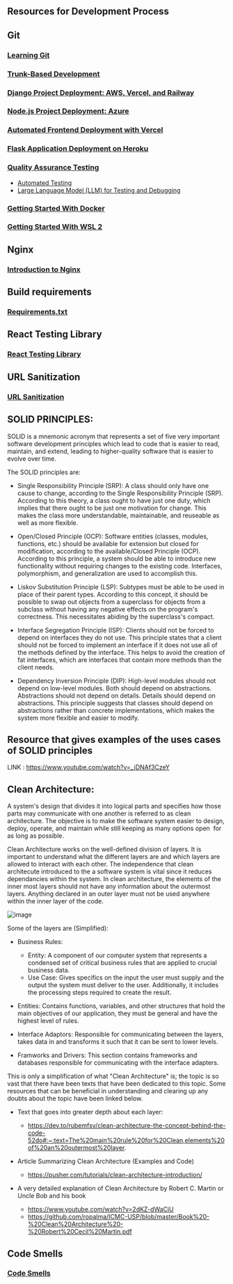 ## Resources for Development Process

## Git

### [Learning Git](./Development_Process/Git/Git.md)

### [Trunk-Based Development](./Development_Process/Trunk_Development.md)

### [Django Project Deployment: AWS, Vercel, and Railway](./Development_Process/Django_Deployment_AWS_Railway_Vercel.md)

### [Node.js Project Deployment: Azure](./Development_Process/Azure_webapp_deployment_with_nodejs.md)

### [Automated Frontend Deployment with Vercel](./Development_Process/Frontend_Automated_Deployment_Vercel.md)

### [Flask Application Deployment on Heroku](./Development_Process/Flask_App_Deployment_Heroku.md)

### [Quality Assurance Testing](./Development_Process/QA_testing.md)

- [Automated Testing](./Development_Process/Automated_Testing.md)
- [Large Language Model (LLM) for Testing and Debugging](./Development_Process/LLM_Testing_Debugging.md)

### [Getting Started With Docker](./Development_Process/Docker.md)

### [Getting Started With WSL 2](./Development_Process/WSL.md)

## Nginx

### [Introduction to Nginx](./Development_Process/Nginx.md)

## Build requirements

### [Requirements.txt](./Development_Process/Build_Requirements/Requirements_txt.md)

## React Testing Library

### [React Testing Library](./Development_Process/React_Testing_Library.md)

## URL Sanitization

### [URL Sanitization](./Development_Process/URL_Sanitization.md)

## SOLID PRINCIPLES:

SOLID is a mnemonic acronym that represents a set of five very important software development principles which lead to code that is easier to read, maintain, and extend, leading to higher-quality software that is easier to evolve over time.

The SOLID principles are:

- Single Responsibility Principle (SRP): A class should only have one cause to change, according to the Single Responsibility Principle (SRP). According to this theory, a class ought to have just one duty, which implies that there ought to be just one motivation for change. This makes the class more understandable, maintainable, and reuseable as well as more flexible.

- Open/Closed Principle (OCP): Software entities (classes, modules, functions, etc.) should be available for extension but closed for modification, according to the available/Closed Principle (OCP). According to this principle, a system should be able to introduce new functionality without requiring changes to the existing code. Interfaces, polymorphism, and generalization are used to accomplish this.

- Liskov Substitution Principle (LSP): Subtypes must be able to be used in place of their parent types. According to this concept, it should be possible to swap out objects from a superclass for objects from a subclass without having any negative effects on the program's correctness. This necessitates abiding by the superclass's compact.

- Interface Segregation Principle (ISP): Clients should not be forced to depend on interfaces they do not use. This principle states that a client should not be forced to implement an interface if it does not use all of the methods defined by the interface. This helps to avoid the creation of fat interfaces, which are interfaces that contain more methods than the client needs.

- Dependency Inversion Principle (DIP): High-level modules should not depend on low-level modules. Both should depend on abstractions. Abstractions should not depend on details. Details should depend on abstractions. This principle suggests that classes should depend on abstractions rather than concrete implementations, which makes the system more flexible and easier to modify.

## Resource that gives examples of the uses cases of SOLID principles

LINK : https://www.youtube.com/watch?v=_jDNAf3CzeY

## Clean Architecture:

A system's design that divides it into logical parts and specifies how those parts may communicate with one another is referred to as clean architecture. The objective is to make the software system easier to design, deploy, operate, and maintain while still keeping as many options open  for as long as possible.

Clean Architecture works on the well-defined division of layers. It is important to understand what the different layers are and which layers are allowed to interact with each other. The independence that clean architecute introduced to the a software system is vital since it reduces dependancies within the system. In clean architecture, the elements of the inner most layers should not have any information about the outermost layers. Anything declared in an outer layer must not be used anywhere within the inner layer of the code.

![image](https://user-images.githubusercontent.com/75923742/227027780-b5fbf347-ff78-49fa-a122-8f9ac4ef53d4.png)

Some of the layers are (Simplified):

- Business Rules:

  - Entity: A component of our computer system that represents a condensed set of critical business rules that are applied to crucial business data.
  - Use Case: Gives specifics on the input the user must supply and the output the system must deliver to the user. Additionally, it includes the processing steps required to create the result.

- Entities: Contains functions, variables, and other structures that hold the main objectives of our application, they must be general and have the highest level of rules.
- Interface Adaptors: Responsible for communicating between the layers, takes data in and transforms it such that it can be sent to lower levels.
- Framworks and Drivers: This section contains frameworks and databases responsible for communicating with the interface adapters.

This is only a simplification of what "Clean Architecture" is; the topic is so vast that there have been texts that have been dedicated to this topic. Some resources that can be beneficial in understanding and clearing up any doubts about the topic have been linked below.

- Text that goes into greater depth about each layer:

  - https://dev.to/rubemfsv/clean-architecture-the-concept-behind-the-code-52do#:~:text=The%20main%20rule%20for%20Clean,elements%20of%20an%20outermost%20layer.

- Article Summarizing Clean Architecture (Examples and Code)

  - https://pusher.com/tutorials/clean-architecture-introduction/

- A very detailed explanation of Clean Architecture by Robert C. Martin or Uncle Bob and his book

   - https://www.youtube.com/watch?v=2dKZ-dWaCiU 
   - https://github.com/ropalma/ICMC-USP/blob/master/Book%20-%20Clean%20Architecture%20-%20Robert%20Cecil%20Martin.pdf 

## Code Smells
### [Code Smells](./Development_Process/Code_Smells.md)
